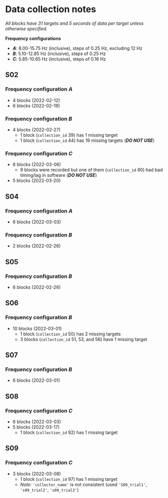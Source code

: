 
# Data collection notes

*All blocks have 31 targets and 5 seconds of data per target unless otherwise specified.*

**Frequency configurations**

- ***A***: 8.00-15.75 Hz (inclusive), steps of 0.25 Hz, excluding 12 Hz
- ***B***: 5.10-12.85 Hz (inclusive), steps of 0.25 Hz
- ***C***: 5.85-10.65 Hz (inclusive), steps of 0.16 Hz

## S02

### Frequency configuration ***A***

- 4 blocks (2022-02-12)
- 6 blocks (2022-02-19)

### Frequency configuration ***B***

- 4 blocks (2022-02-27)
    - 1 block (`collection_id` 39) has 1 missing target
    - 1 block (`collection_id` 44) has 19 missing targets (***DO NOT USE***)

### Frequency configuration ***C***

- 8 blocks (2022-03-06)
    - 9 blocks were recorded but one of them (`collection_id` 80) had bad timing/lag in software (***DO NOT USE***)
- 5 blocks (2022-03-20)

## S04

### Frequency configuration ***A***

- 6 blocks (2022-03-03)

### Frequency configuration ***B***

- 2 blocks (2022-02-26)

## S05

### Frequency configuration ***B***

- 6 blocks (2022-02-26)

## S06

### Frequency configuration ***B***

- 10 blocks (2022-03-01)
    - 1 block (`collection_id` 50) has 2 missing targets
    - 3 blocks (`collection_id` 51, 53, and 56) have 1 missing target

## S07

### Frequency configuration ***B***

- 6 blocks (2022-03-01)

## S08

### Frequency configuration ***C***

- 6 blocks (2022-03-03)
- 5 blocks (2022-03-17)
    - 1 block (`collection_id` 92) has 1 missing target

## S09

### Frequency configuration ***C***

- 3 blocks (2022-03-08)
    - 1 block (`collection_id` 97) has 1 missing target
    - *Note*: `'collector_name'` is not consistent (used `'S09_trial1'`, `'s09_trial2'`, `'s09_trial3'`)
